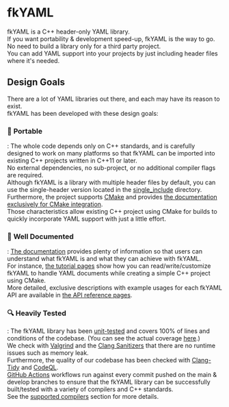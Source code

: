 # fkYAML
fkYAML is a C++ header-only YAML library.  
If you want portability & development speed-up, fkYAML is the way to go.  
No need to build a library only for a third party project.  
You can add YAML support into your projects by just including header files where it's needed.  

## Design Goals
There are a lot of YAML libraries out there, and each may have its reason to exist.  
fkYAML has been developed with these design goals:  

### :briefcase: **Portable**  
:   The whole code depends only on C++ standards, and is carefully designed to work on many platforms so that fkYAML can be imported into existing C++ projects written in C++11 or later.  
    No external dependencies, no sub-project, or no additional compiler flags are required.  
    Although fkYAML is a library with multiple header files by default, you can use the single-header version located in the [single_include](https://github.com/fktn-k/tree/develop/single_include) directory.  
    Furthermore, the project supports [CMake](https://cmake.org/) and provides [the documentation exclusively for CMake integration](https://fktn-k.github.io/fkYAML/tutorials/cmake_integration).  
    Those characteristics allow existing C++ project using CMake for builds to quickly incorporate YAML support with just a little effort.  

### :memo: **Well Documented**  
:   [The documentation](https://fktn-k.github.io/fkYAML/) provides plenty of information so that users can understand what fkYAML is and what they can achieve with fkYAML.  
    For instance, [the tutorial pages](https://fktn-k.github.io/fkYAML/tutorials/) show how you can read/write/customize fkYAML to handle YAML documents while creating a simple C++ project using CMake.  
    More detailed, exclusive descriptions with example usages for each fkYAML API are available in [the API reference pages](api/basic_node/index.md).  

### :mag: **Heavily Tested**  
:   The fkYAML library has been [unit-tested](https://github.com/fktn-k/fkYAML/tree/develop/test/unit_test) and covers 100% of lines and conditions of the codebase. (You can see the actual coverage [here](https://coveralls.io/github/fktn-k/fkYAML?branch=develop).)  
    We check with [Valgrind](https://valgrind.org) and the [Clang Sanitizers](https://clang.llvm.org/docs/index.html) that there are no runtime issues such as memory leak.  
    Furthermore, the quality of our codebase has been checked with [Clang-Tidy](https://clang.llvm.org/extra/clang-tidy/) and [CodeQL](https://codeql.github.com/docs/).  
    [GitHub Actions](https://docs.github.com/en/actions) workflows run against every commit pushed on the main & develop branches to ensure that the fkYAML library can be successfully built/tested with a variety of compilers and C++ standards.  
    See the [supported compilers](home/supported_compilers.md) section for more details.

